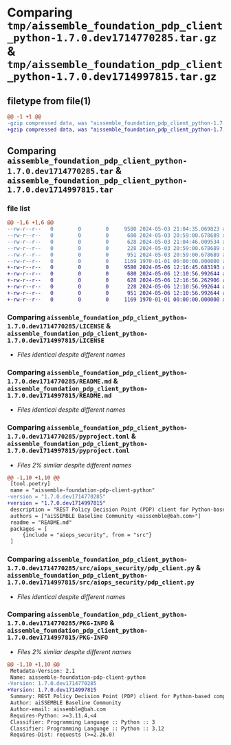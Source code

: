 # Comparing `tmp/aissemble_foundation_pdp_client_python-1.7.0.dev1714770285.tar.gz` & `tmp/aissemble_foundation_pdp_client_python-1.7.0.dev1714997815.tar.gz`

## filetype from file(1)

```diff
@@ -1 +1 @@
-gzip compressed data, was "aissemble_foundation_pdp_client_python-1.7.0.dev1714770285.tar", max compression
+gzip compressed data, was "aissemble_foundation_pdp_client_python-1.7.0.dev1714997815.tar", max compression
```

## Comparing `aissemble_foundation_pdp_client_python-1.7.0.dev1714770285.tar` & `aissemble_foundation_pdp_client_python-1.7.0.dev1714997815.tar`

### file list

```diff
@@ -1,6 +1,6 @@
--rw-r--r--   0        0        0     9580 2024-05-03 21:04:35.069823 aissemble_foundation_pdp_client_python-1.7.0.dev1714770285/LICENSE
--rw-r--r--   0        0        0      680 2024-05-03 20:59:00.678689 aissemble_foundation_pdp_client_python-1.7.0.dev1714770285/README.md
--rw-r--r--   0        0        0      628 2024-05-03 21:04:46.009534 aissemble_foundation_pdp_client_python-1.7.0.dev1714770285/pyproject.toml
--rw-r--r--   0        0        0      228 2024-05-03 20:59:00.678689 aissemble_foundation_pdp_client_python-1.7.0.dev1714770285/src/aiops_security/__init__.py
--rw-r--r--   0        0        0      951 2024-05-03 20:59:00.678689 aissemble_foundation_pdp_client_python-1.7.0.dev1714770285/src/aiops_security/pdp_client.py
--rw-r--r--   0        0        0     1169 1970-01-01 00:00:00.000000 aissemble_foundation_pdp_client_python-1.7.0.dev1714770285/PKG-INFO
+-rw-r--r--   0        0        0     9580 2024-05-06 12:16:45.683193 aissemble_foundation_pdp_client_python-1.7.0.dev1714997815/LICENSE
+-rw-r--r--   0        0        0      680 2024-05-06 12:10:56.992644 aissemble_foundation_pdp_client_python-1.7.0.dev1714997815/README.md
+-rw-r--r--   0        0        0      628 2024-05-06 12:16:56.262906 aissemble_foundation_pdp_client_python-1.7.0.dev1714997815/pyproject.toml
+-rw-r--r--   0        0        0      228 2024-05-06 12:10:56.992644 aissemble_foundation_pdp_client_python-1.7.0.dev1714997815/src/aiops_security/__init__.py
+-rw-r--r--   0        0        0      951 2024-05-06 12:10:56.992644 aissemble_foundation_pdp_client_python-1.7.0.dev1714997815/src/aiops_security/pdp_client.py
+-rw-r--r--   0        0        0     1169 1970-01-01 00:00:00.000000 aissemble_foundation_pdp_client_python-1.7.0.dev1714997815/PKG-INFO
```

### Comparing `aissemble_foundation_pdp_client_python-1.7.0.dev1714770285/LICENSE` & `aissemble_foundation_pdp_client_python-1.7.0.dev1714997815/LICENSE`

 * *Files identical despite different names*

### Comparing `aissemble_foundation_pdp_client_python-1.7.0.dev1714770285/README.md` & `aissemble_foundation_pdp_client_python-1.7.0.dev1714997815/README.md`

 * *Files identical despite different names*

### Comparing `aissemble_foundation_pdp_client_python-1.7.0.dev1714770285/pyproject.toml` & `aissemble_foundation_pdp_client_python-1.7.0.dev1714997815/pyproject.toml`

 * *Files 2% similar despite different names*

```diff
@@ -1,10 +1,10 @@
 [tool.poetry]
 name = "aissemble-foundation-pdp-client-python"
-version = "1.7.0.dev1714770285"
+version = "1.7.0.dev1714997815"
 description = "REST Policy Decision Point (PDP) client for Python-based components"
 authors = ["aiSSEMBLE Baseline Community <aissemble@bah.com>"]
 readme = "README.md"
 packages = [
     {include = "aiops_security", from = "src"}
 ]
```

### Comparing `aissemble_foundation_pdp_client_python-1.7.0.dev1714770285/src/aiops_security/pdp_client.py` & `aissemble_foundation_pdp_client_python-1.7.0.dev1714997815/src/aiops_security/pdp_client.py`

 * *Files identical despite different names*

### Comparing `aissemble_foundation_pdp_client_python-1.7.0.dev1714770285/PKG-INFO` & `aissemble_foundation_pdp_client_python-1.7.0.dev1714997815/PKG-INFO`

 * *Files 2% similar despite different names*

```diff
@@ -1,10 +1,10 @@
 Metadata-Version: 2.1
 Name: aissemble-foundation-pdp-client-python
-Version: 1.7.0.dev1714770285
+Version: 1.7.0.dev1714997815
 Summary: REST Policy Decision Point (PDP) client for Python-based components
 Author: aiSSEMBLE Baseline Community
 Author-email: aissemble@bah.com
 Requires-Python: >=3.11.4,<4
 Classifier: Programming Language :: Python :: 3
 Classifier: Programming Language :: Python :: 3.12
 Requires-Dist: requests (>=2.26.0)
```

